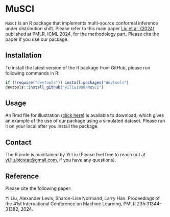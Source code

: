# MuSCI
`MuSCI` is an R package that implements multi-source conformal inference under distribution shift. Please refer to this main paper [Liu et al. (2024)](https://proceedings.mlr.press/v235/liu24ag.html) published at PMLR, ICML 2024, for the methodology part. Please cite the paper if you use our package. 

## Installation
To install the latest version of the R package from GitHub, please run following commands in R:

```r
if (!require("devtools")) install.packages("devtools")
devtools::install_github("yiliu1998/MuSCI")
```

## Usage
An Rmd file for illustration ([click here](https://github.com/yiliu1998/MuSCI/tree/main/vignettes)) is available to download, which gives an example of the use of our package using a simulated dataset. Please run it on your local after you install the package. 

## Contact 
The R code is maintained by Yi Liu (Please feel free to reach out at yi.liu.biostat@gmail.com, if you have any questions). 

## Reference
Please cite the following paper:

Yi Liu, Alexander Levis, Sharon-Lise Normand, Larry Han. Proceedings of the 41st International Conference on Machine Learning, PMLR 235:31344-31382, 2024.
